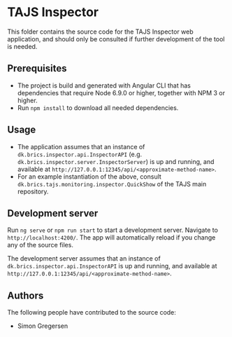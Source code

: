 # TAJS Inspector

This folder contains the source code for the TAJS Inspector web application, and should only be consulted if further development of the tool is needed. 
 
## Prerequisites
* The project is build and generated with Angular CLI that has dependencies that require Node 6.9.0 or higher, together with NPM 3 or higher.
* Run `npm install` to download all needed dependencies.

## Usage
* The application assumes that an instance of `dk.brics.inspector.api.InspectorAPI` (e.g. ` dk.brics.inspector.server.InspectorServer`) is up and running, and available at `http://127.0.0.1:12345/api/<approximate-method-name>`.
* For an example instantiation of the above, consult `dk.brics.tajs.monitoring.inspector.QuickShow` of the TAJS main repository.

## Development server
Run `ng serve` or `npm run start` to start a development server. Navigate to `http://localhost:4200/`. The app will automatically reload if you change any of the source files.

The development server assumes that an instance of `dk.brics.inspector.api.InspectorAPI` is up and running, and available at `http://127.0.0.1:12345/api/<approximate-method-name>`.

## Authors
The following people have contributed to the source code:
* Simon Gregersen
